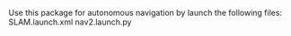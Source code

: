 Use this package for autonomous navigation by launch the following files:
    SLAM.launch.xml
    nav2.launch.py
